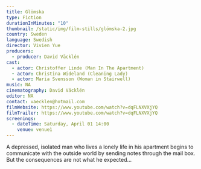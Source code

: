 ```yaml
---
title: Glömska
type: Fiction
durationInMinutes: "10"
thumbnail: /static/img/film-stills/glömska-2.jpg
country: Sweden
language: Swedish
director: Vivien Yue
producers:
  - producer: David Väcklén
cast:
  - actor: Christoffer Linde (Man In The Apartment)
  - actor: Christina Wideland (Cleaning Lady)
  - actor: Maria Svensson (Woman in Stairwell)
music: NA
cinematography: David Väcklén
editor: NA
contact: vaecklen@hotmail.com
filmWebsite: https://www.youtube.com/watch?v=dqFLNXVXjYQ
filmTrailer: https://www.youtube.com/watch?v=dqFLNXVXjYQ
screenings:
  - dateTime: Saturday, April 01 14:00
    venue: venue1
---
```

A depressed, isolated man who lives a lonely life in his apartment begins to communicate with the outside world by sending notes through the mail box. But the consequences are not what he expected...